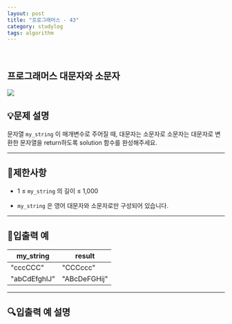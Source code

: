```yaml
---
layout: post
title: "프로그래머스 - 43"
category: studylog
tags: algorithm
---
```


<br>

## 프로그래머스 대문자와 소문자


![](https://velog.velcdn.com/images/dlsdud9098/post/e1464da6-734f-4172-a5d3-8df73b71a328/image.png)
## 💡문제 설명
문자열 ```my_string```
이 매개변수로 주어질 때, 대문자는 소문자로 소문자는 대문자로 변환한 문자열을 return하도록 solution 함수를 완성해주세요.


---




## 🚫제한사항


* 1 ≤ ```my_string```
의 길이 ≤ 1,000




* ```my_string```
은 영어 대문자와 소문자로만 구성되어 있습니다.




---




## 🔢입출력 예




<table><thead><tr><th>my_string</th><th>result</th></tr></thead><tbody><tr><td>"cccCCC"</td><td>"CCCccc"</td></tr><tr><td>"abCdEfghIJ"</td><td>"ABcDeFGHij"</td></tr></tbody>
</table>


---




## 🔍입출력 예 설명
